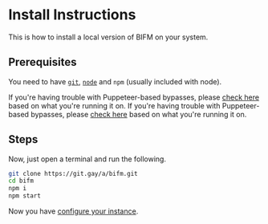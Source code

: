 # Install Instructions

This is how to install a local version of BIFM on your system.

## Prerequisites

You need to have [`git`](https://git-scm.com/downloads), [`node`](https://nodejs.org/) and `npm` (usually included with node).

If you're having trouble with Puppeteer-based bypasses, please [check here](https://github.com/puppeteer/puppeteer/blob/main/docs/troubleshooting.md) based on what you're running it on.
If you're having trouble with Puppeteer-based bypasses, please [check here](https://github.com/puppeteer/puppeteer/blob/main/docs/troubleshooting.md) based on what you're running it on.

## Steps

Now, just open a terminal and run the following.

```sh
git clone https://git.gay/a/bifm.git
cd bifm
npm i 
npm start
```

Now you have [configure your instance](./CONFIG.md).